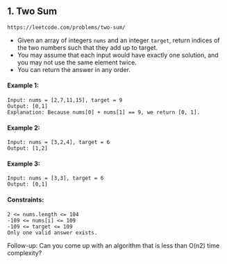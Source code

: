 ## **1. Two Sum** 

    https://leetcode.com/problems/two-sum/

- Given an array of integers ```nums``` and an integer ```target```, return indices of the two numbers such that they add up to target.
- You may assume that each input would have exactly one solution, and you may not use the same element twice.
- You can return the answer in any order.

#### **Example 1:**
    Input: nums = [2,7,11,15], target = 9
    Output: [0,1]
    Explanation: Because nums[0] + nums[1] == 9, we return [0, 1].

#### **Example 2:**
    Input: nums = [3,2,4], target = 6
    Output: [1,2]

#### **Example 3:**
    Input: nums = [3,3], target = 6
    Output: [0,1]

#### **Constraints:**

    2 <= nums.length <= 104
    -109 <= nums[i] <= 109
    -109 <= target <= 109
    Only one valid answer exists.


Follow-up: Can you come up with an algorithm that is less than O(n2) time complexity?
